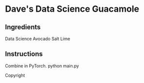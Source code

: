 # Dave's Data Science Guacamole

## Ingredients
Data
Science
Avocado
Salt
Lime

## Instructions
Combine in PyTorch.
python main.py

Copyright

